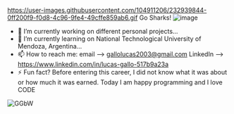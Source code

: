 https://user-images.githubusercontent.com/104911206/232939844-0ff200f9-f0d8-4c96-9fe4-49cffe859ab6.gif
            Go Sharks! ![image](https://github.com/LucasSGallo/LucasSGallo/assets/109878265/e89480e4-5456-4d0d-8995-0b43ed9b2940)

- 🔭 I’m currently working on different personal projects...
- 🌱 I’m currently learning on National Technological University of Mendoza, Argentina...
- 📫 How to reach me: email --> gallolucas2003@gmail.com LinkedIn --> https://www.linkedin.com/in/lucas-gallo-517b9a23a
- ⚡ Fun fact? Before entering this career, I did not know what it was about or how much it was earned. Today I am happy programming and I love CODE

![GGbW](https://user-images.githubusercontent.com/109878265/204668030-60aa08f9-a55a-4d7b-a4c2-8ffbce3faaaa.gif)
